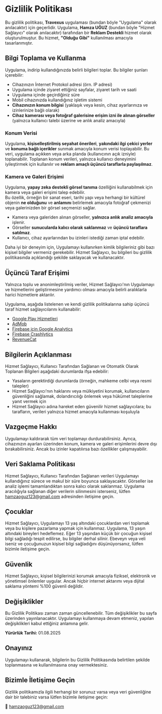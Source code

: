 # Gizlilik Politikası

Bu gizlilik politikası, **Travexus** uygulaması (bundan böyle "Uygulama" olarak anılacaktır) için geçerlidir. Uygulama, **Hamza UĞUZ** (bundan böyle "Hizmet Sağlayıcı" olarak anılacaktır) tarafından bir **Reklam Destekli** hizmet olarak oluşturulmuştur. Bu hizmet, **"Olduğu Gibi"** kullanılması amacıyla tasarlanmıştır.

## Bilgi Toplama ve Kullanma

Uygulama, indirip kullandığınızda belirli bilgileri toplar. Bu bilgiler şunları içerebilir:

- Cihazınızın İnternet Protokol adresi (örn. IP adresi)  
- Uygulama içinde ziyaret ettiğiniz sayfalar, ziyaret tarih ve saati  
- Uygulama içinde geçirdiğiniz süre  
- Mobil cihazınızda kullandığınız işletim sistemi  
- **Cihazınızın konum bilgisi** (yaklaşık veya kesin, cihaz ayarlarınıza ve izinlerinize bağlı olarak)  
- **Cihaz kamerası veya fotoğraf galerisine erişim izni ile alınan görseller** (yalnızca kullanıcı talebi üzerine ve anlık analiz amacıyla)  

### Konum Verisi
Uygulama, **kişiselleştirilmiş seyahat önerileri**, **yakındaki ilgi çekici yerler** ve **konuma bağlı içerikler** sunmak amacıyla konum verisi toplayabilir. Bu veri, uygulama açıkken veya arka planda (kullanıcının açık izniyle) toplanabilir. Toplanan konum verileri, yalnızca kullanıcı deneyimini iyileştirmek için kullanılır ve **reklam amaçlı üçüncü taraflarla paylaşılmaz**.

### Kamera ve Galeri Erişimi
Uygulama, **yapay zeka destekli görsel tanıma** özelliğini kullanabilmek için kamera veya galeri erişimi talep edebilir.  
Bu özellik, örneğin bir sanat eseri, tarihi yapı veya herhangi bir kültürel objenin **ne olduğunu** ve **anlamını** belirlemek amacıyla fotoğraf çekmenizi veya galerinizden bir görsel seçmenizi sağlar.

- Kamera veya galeriden alınan görseller, **yalnızca anlık analiz amacıyla** işlenir.  
- Görseller **sunucularda kalıcı olarak saklanmaz** ve **üçüncü taraflara satılmaz**.  
- Kullanıcı, cihaz ayarlarından bu izinleri istediği zaman iptal edebilir.

Daha iyi bir deneyim için, Uygulamayı kullanırken kimlik bilgileriniz gibi bazı kişisel bilgiler vermeniz gerekebilir. Hizmet Sağlayıcı, bu bilgileri bu gizlilik politikasında açıklandığı şekilde saklayacak ve kullanacaktır.

## Üçüncü Taraf Erişimi

Yalnızca toplu ve anonimleştirilmiş veriler, Hizmet Sağlayıcı'nın Uygulamayı ve hizmetlerini geliştirmesine yardımcı olması amacıyla belirli aralıklarla harici hizmetlere aktarılır.

Uygulama, aşağıda listelenen ve kendi gizlilik politikalarına sahip üçüncü taraf hizmet sağlayıcılarını kullanabilir:

- [Google Play Hizmetleri](https://policies.google.com/privacy)  
- [AdMob](https://support.google.com/admob/answer/6128543?hl=tr)  
- [Firebase için Google Analytics](https://firebase.google.com/policies/analytics)  
- [Firebase Crashlytics](https://firebase.google.com/support/privacy/)  
- [RevenueCat](https://www.revenuecat.com/privacy)

## Bilgilerin Açıklanması

Hizmet Sağlayıcı, Kullanıcı Tarafından Sağlanan ve Otomatik Olarak Toplanan Bilgileri aşağıdaki durumlarda ifşa edebilir:

- Yasaların gerektirdiği durumlarda (örneğin, mahkeme celbi veya resmi talepler)  
- Hizmet Sağlayıcı'nın haklarını veya mülkiyetini korumak, kullanıcıların güvenliğini sağlamak, dolandırıcılığı önlemek veya hükümet taleplerine yanıt vermek için  
- Hizmet Sağlayıcı adına hareket eden güvenilir hizmet sağlayıcılara; bu tarafların, verileri yalnızca hizmet amacıyla kullanması koşuluyla

## Vazgeçme Hakkı

Uygulamayı kaldırarak tüm veri toplamayı durdurabilirsiniz. Ayrıca, cihazınızın ayarları üzerinden konum, kamera ve galeri erişimlerini devre dışı bırakabilirsiniz. Ancak bu izinler kapatılırsa bazı özellikler çalışmayabilir.

## Veri Saklama Politikası

Hizmet Sağlayıcı, Kullanıcı Tarafından Sağlanan verileri Uygulamayı kullandığınız sürece ve makul bir süre boyunca saklayacaktır. Görseller ise analiz işlemi tamamlandıktan sonra kalıcı olarak saklanmaz. Uygulama aracılığıyla sağlanan diğer verilerin silinmesini isterseniz, lütfen [hamzaoguz123@gmail.com](mailto:hamzaoguz123@gmail.com) adresinden iletişime geçin.

## Çocuklar

Hizmet Sağlayıcı, Uygulamayı 13 yaş altındaki çocuklardan veri toplamak veya bu kişilere pazarlama yapmak için kullanmaz. Uygulama, 13 yaşın altındaki bireyleri hedeflemez. Eğer 13 yaşından küçük bir çocuğun kişisel bilgi sağladığı tespit edilirse, bu bilgiler derhal silinir. Ebeveyn veya veli iseniz ve çocuğunuzun kişisel bilgi sağladığını düşünüyorsanız, lütfen bizimle iletişime geçin.

## Güvenlik

Hizmet Sağlayıcı, kişisel bilgilerinizi korumak amacıyla fiziksel, elektronik ve yönetimsel önlemler uygular. Ancak hiçbir internet aktarımı veya dijital saklama yöntemi %100 güvenli değildir.

## Değişiklikler

Bu Gizlilik Politikası zaman zaman güncellenebilir. Tüm değişiklikler bu sayfa üzerinden yayınlanacaktır. Uygulamayı kullanmaya devam etmeniz, yapılan değişiklikleri kabul ettiğiniz anlamına gelir.

**Yürürlük Tarihi:** 01.08.2025

## Onayınız

Uygulamayı kullanarak, bilgilerin bu Gizlilik Politikasında belirtilen şekilde toplanmasına ve kullanılmasına onay vermektesiniz.

## Bizimle İletişime Geçin

Gizlilik politikamızla ilgili herhangi bir sorunuz varsa veya veri güvenliğine dair bir talebiniz varsa lütfen bizimle iletişime geçin:

📧 [hamzaoguz123@gmail.com](mailto:hamzaoguz123@gmail.com)
